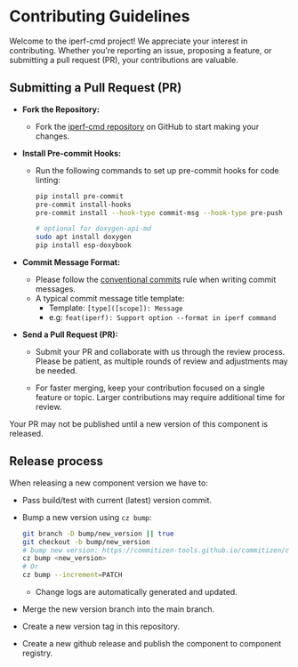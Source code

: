 # Contributing Guidelines

Welcome to the iperf-cmd project! We appreciate your interest in contributing. Whether you're reporting an issue, proposing a feature, or submitting a pull request (PR), your contributions are valuable.

## Submitting a Pull Request (PR)

- **Fork the Repository:**
  - Fork the [iperf-cmd repository](https://github.com/espressif/iperf-cmd) on GitHub to start making your changes.

- **Install Pre-commit Hooks:**
  - Run the following commands to set up pre-commit hooks for code linting:

    ```bash
    pip install pre-commit
    pre-commit install-hooks
    pre-commit install --hook-type commit-msg --hook-type pre-push

    # optional for doxygen-api-md
    sudo apt install doxygen
    pip install esp-doxybook
    ```

- **Commit Message Format:**
  - Please follow the [conventional commits](https://www.conventionalcommits.org/en/v1.0.0/) rule when writing commit messages.
  - A typical commit message title template:
    - Template: `[type]([scope]): Message`
    - e.g: `feat(iperf): Support option --format in iperf command`

- **Send a Pull Request (PR):**

  - Submit your PR and collaborate with us through the review process. Please be patient, as multiple rounds of review and adjustments may be needed.

  - For faster merging, keep your contribution focused on a single feature or topic. Larger contributions may require additional time for review.


Your PR may not be published until a new version of this component is released.

## Release process

When releasing a new component version we have to:

- Pass build/test with current (latest) version commit.
- Bump a new version using `cz bump`:

  ```bash
  git branch -D bump/new_version || true
  git checkout -b bump/new_version
  # bump new version: https://commitizen-tools.github.io/commitizen/commands/bump/
  cz bump <new_version>
  # Or
  cz bump --increment=PATCH
  ```

  - Change logs are automatically generated and updated.
- Merge the new version branch into the main branch.
- Create a new version tag in this repository.
- Create a new github release and publish the component to component registry.
